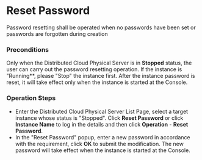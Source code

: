 # Reset Password

Password resetting shall be operated when no passwords have been set or passwords are forgotten during creation

### Preconditions
Only when the Distributed Cloud Physical Server is in **Stopped** status, the user can carry out the password resetting operation. If the instance is "Running**, please "Stop" the instance first. After the instance password is reset, it will take effect only when the instance is started at the Console.

### Operation Steps
- Enter the Distributed Cloud Physical Server List Page, select a target instance whose status is "Stopped". Click **Reset Password** or click **Instance Name** to log in the details and then click **Operation** - **Reset Password**.<br/>
- In the "Reset Password" popup, enter a new password in accordance with the requirement, click **OK** to submit the modification. The new password will take effect when the instance is started at the Console.

